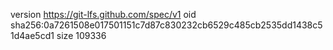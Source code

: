 version https://git-lfs.github.com/spec/v1
oid sha256:0a7261508e017501151c7d87c830232cb6529c485cb2535dd1438c51d4ae5cd1
size 109336
